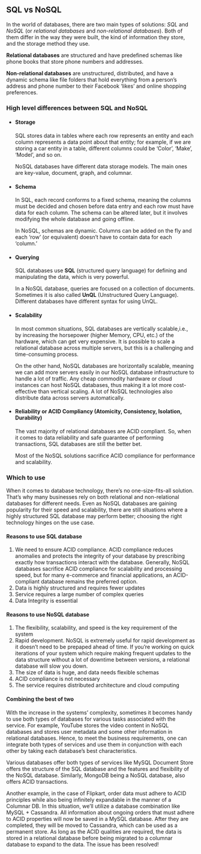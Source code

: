 ## SQL vs NoSQL
In the world of databases, there are two main types of solutions: _SQL_ and _NoSQL_ (or _relational databases_ and _non-relational databases_). Both of them differ in the way they were built, the kind of information they store, and the storage method they use.

__Relational databases__ are structured and have predefined schemas like phone books that store phone numbers and addresses.

__Non-relational databases__ are unstructured, distributed, and have a dynamic schema like file folders that hold everything from a person’s address and phone number to their Facebook ‘likes’ and online shopping preferences.

### High level differences between SQL and NoSQL
* #### Storage

  SQL stores data in tables where each row represents an entity and each column represents a data point about that entity; for example, if we are storing a car entity in a table, different columns could be ‘Color’, ‘Make’, ‘Model’, and so on.
  
  NoSQL databases have different data storage models. The main ones are key-value, document, graph, and columnar.

* #### Schema

  In SQL, each record conforms to a fixed schema, meaning the columns must be decided and chosen before data entry and each row must have data for each column. The schema can be altered later, but it involves modifying the whole database and going offline.
  
  In NoSQL, schemas are dynamic. Columns can be added on the fly and each ‘row’ (or equivalent) doesn’t have to contain data for each ‘column.’

* #### Querying
  
  SQL databases use __SQL__ (structured query language) for defining and manipulating the data, which is very powerful.
  
  In a NoSQL database, queries are focused on a collection of documents. Sometimes it is also called __UnQL__ (Unstructured Query Language). Different databases have different syntax for using UnQL.

* #### Scalability
  
  In most common situations, SQL databases are vertically scalable,i.e., by increasing the horsepower (higher Memory, CPU, etc.) of the hardware, which can get very expensive. It is possible to scale a relational database across multiple servers, but this is a challenging and time-consuming process.
  
  On the other hand, NoSQL databases are horizontally scalable, meaning we can add more servers easily in our NoSQL database infrastructure to handle a lot of traffic. Any cheap commodity hardware or cloud instances can host NoSQL databases, thus making it a lot more cost-effective than vertical scaling. A lot of NoSQL technologies also distribute data across servers automatically.

* #### Reliability or ACID Compliancy (Atomicity, Consistency, Isolation, Durability)
  
  The vast majority of relational databases are ACID compliant. So, when it comes to data reliability and safe guarantee of performing transactions, SQL databases are still the better bet.
  
  Most of the NoSQL solutions sacrifice ACID compliance for performance and scalability.

### Which to use
When it comes to database technology, there’s no one-size-fits-all solution. That’s why many businesses rely on both relational and non-relational databases for different needs. Even as NoSQL databases are gaining popularity for their speed and scalability, there are still situations where a highly structured SQL database may perform better; choosing the right technology hinges on the use case.

#### Reasons to use SQL database
1. We need to ensure ACID compliance. ACID compliance reduces anomalies and protects the integrity of your database by prescribing exactly how transactions interact with the database. Generally, NoSQL databases sacrifice ACID compliance for scalability and processing speed, but for many e-commerce and financial applications, an ACID-compliant database remains the preferred option.
2. Data is highly structured and requires fewer updates
3. Service requires a large number of complex queries
4. Data Integrity is essential

#### Reasons to use NoSQL database
1. The flexibility, scalability, and speed is the key requirement of the system
2. Rapid development. NoSQL is extremely useful for rapid development as it doesn’t need to be prepaped ahead of time. If you’re working on quick iterations of your system which require making frequent updates to the data structure without a lot of downtime between versions, a relational database will slow you down.
3. The size of data is huge, and data needs flexible schemas
4. ACID compliance is not necessary
5. The service requires distributed architecture and cloud computing

#### Combining the best of two
With the increase in the systems’ complexity, sometimes it becomes handy to use both types of databases for various tasks associated with the service. For example, YouTube stores the video content in NoSQL databases and stores user metadata and some other information in relational databases. Hence, to meet the business requirements, one can integrate both types of services and use them in conjunction with each other by taking each database’s best characteristics.

Various databases offer both types of services like MySQL Document Store offers the structure of the SQL database and the features and flexibility of the NoSQL database. Similarly, MongoDB being a NoSQL database, also offers ACID transactions.

Another example, in the case of Flipkart, order data must adhere to ACID principles while also being infinitely expandable in the manner of a Columnar DB. In this situation, we’ll utilize a database combination like MySQL + Cassandra. All information about ongoing orders that must adhere to ACID properties will now be saved in a MySQL database. After they are completed, they will be moved to Cassandra, which can be used as a permanent store. As long as the ACID qualities are required, the data is stored in a relational database before being migrated to a columnar database to expand to the data. The issue has been resolved!
